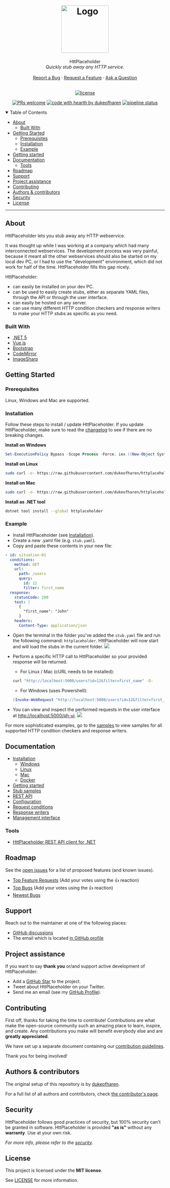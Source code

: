 <h1 align="center">
  <a href="https://github.com/dukeofharen/httplaceholder">
    <img src="docs/img/logo_single_small.png" alt="Logo" width="150">
  </a>
</h1>

<div align="center">
  HttPlaceholder<br />
  <em>Quickly stub away any HTTP service.</em>
  <br />
  <br />
  <a href="https://github.com/dukeofharen/httplaceholder/issues/new?assignees=&labels=bug&template=01_BUG_REPORT.md&title=bug%3A+">Report a Bug</a>
  ·
  <a href="https://github.com/dukeofharen/httplaceholder/issues/new?assignees=&labels=enhancement&template=02_FEATURE_REQUEST.md&title=feat%3A+">Request a Feature</a>
  · <a href="https://github.com/dukeofharen/httplaceholder/discussions">Ask a Question</a>
</div>

<div align="center">
<br />

[![license](https://img.shields.io/github/license/dukeofharen/httplaceholder.svg?style=flat-square)](LICENSE)

[![PRs welcome](https://img.shields.io/badge/PRs-welcome-ff69b4.svg?style=flat-square)](https://github.com/dukeofharen/httplaceholder/issues?q=is%3Aissue+is%3Aopen+label%3A%22help+wanted%22)
[![code with hearth by dukeofharen](https://img.shields.io/badge/%3C%2F%3E%20with%20%E2%99%A5%20by-dukeofharen-ff1414.svg?style=flat-square)](https://github.com/dukeofharen)
[![pipeline status](https://gitlab.com/ducode/httplaceholder/badges/master/pipeline.svg)](https://gitlab.com/ducode/httplaceholder/-/commits/master)

</div>

<details open="open">
<summary>Table of Contents</summary>

- [About](#about)
    - [Built With](#built-with)
- [Getting Started](#getting-started)
    - [Prerequisites](#prerequisites)
    - [Installation](#installation)
    - [Example](#example)
- [Getting started](#getting-started)
- [Documentation](#documentation)
    - [Tools](#tools)
- [Roadmap](#roadmap)
- [Support](#support)
- [Project assistance](#project-assistance)
- [Contributing](#contributing)
- [Authors & contributors](#authors--contributors)
- [Security](#security)
- [License](#license)

</details>

---

## About

HttPlaceholder lets you stub away any HTTP webservice.

It was thought up while I was working at a company which had many interconnected webservices. The development process
was very painful, because it meant all the other webservices should also be started on my local dev PC, or I had to use
the "development" environment, which did not work for half of the time. HttPlaceholder fills this gap nicely.

HttPlaceholder:

* can easily be installed on your dev PC.
* can be used to easily create stubs, either as separate YAML files, through the API or through the user interface.
* can easily be hosted on any server.
* can use many different HTTP condition checkers and response writers to make your HTTP stubs as specific as you need.

### Built With

- [.NET 5](https://dotnet.microsoft.com/apps/aspnet)
- [Vue.js](https://vuejs.org/)
- [Bootstrap](https://getbootstrap.com/)
- [CodeMirror](https://codemirror.net/)
- [ImageSharp](https://sixlabors.com/products/imagesharp/)

## Getting Started

### Prerequisites

Linux, Windows and Mac are supported.

### Installation

Follow these steps to install / update HttPlaceholder. If you update HttPlaceholder, make sure to read the [changelog](CHANGELOG) to see if there are no breaking changes.

**Install on Windows**

```powershell
Set-ExecutionPolicy Bypass -Scope Process -Force; iex ((New-Object System.Net.WebClient).DownloadString('https://raw.githubusercontent.com/dukeofharen/httplaceholder/master/scripts/Install-Windows.ps1'))
```

**Install on Linux**

```bash
sudo curl -o- https://raw.githubusercontent.com/dukeofharen/httplaceholder/master/scripts/install-linux.sh | sudo bash
```

**Install on Mac**

```bash
sudo curl -o- https://raw.githubusercontent.com/dukeofharen/httplaceholder/master/scripts/install-mac.sh | sudo bash
```

**Install as .NET tool**

```bash
dotnet tool install --global httplaceholder
```

### Example

- Install HttPlaceholder (see [Installation](#installation)).
- Create a new .yaml file (e.g. `stub.yaml`).
- Copy and paste these contents in your new file:

```yml
- id: situation-01
  conditions:
    method: GET
    url:
      path: /users
      query:
        id: 12
        filter: first_name
  response:
    statusCode: 200
    text: |
      {
        "first_name": "John"
      }
    headers:
      Content-Type: application/json
```

- Open the terminal in the folder you've added the `stub.yaml` file and run the following command: `httplaceholder`.
  HttPlaceholder will now start and will load the stubs in the current folder.
  ![](docs/img/httplaceholder_running.png)
  
- Perform a specific HTTP call to HttPlaceholder so your provided response will be returned.
  - For Linux / Mac (cURL needs to be installed):
  ```bash
  curl "http://localhost:5000/users?id=12&filter=first_name" -D-
  ```
  - For Windows (uses Powershell):
  ```powershell
  (Invoke-WebRequest "http://localhost:5000/users?id=12&filter=first_name").RawContent
  ```
  
- You can view and inspect the performed requests in the user interface at <http://localhost:5000/ph-ui>.
![](docs/img/request_in_ui.png)
  
For more sophisticated examples, go to the [samples](docs/docs.md#samples) to view samples for all supported HTTP condition checkers and response writers.

## Documentation

- [Installation](docs/docs.md#installation)
  - [Windows](docs/docs.md#windows)
  - [Linux](docs/docs.md#linux)
  - [Mac](docs/docs.md#mac)
  - [Docker](docs/docs.md#docker)
- [Getting started](docs/docs.md#getting-started)
- [Stub samples](docs/docs.md#samples)
- [REST API](docs/docs.md#rest-api)
- [Configuration](docs/docs.md#configuration)
- [Request conditions](docs/docs.md#request-conditions)
- [Response writers](docs/docs.md#response-writers)
- [Management interface](docs/docs.md#management-interface)

### Tools
* [HttPlaceholder REST API client for .NET](docs/docs.md#httplaceholder-rest-api-client-for-net)

## Roadmap

See the [open issues](https://github.com/dukeofharen/httplaceholder/issues) for a list of proposed features (and known
issues).

- [Top Feature Requests](https://github.com/dukeofharen/httplaceholder/issues?q=label%3Aenhancement+is%3Aopen+sort%3Areactions-%2B1-desc) (Add your votes using the 👍 reaction)
- [Top Bugs](https://github.com/dukeofharen/httplaceholder/issues?q=is%3Aissue+is%3Aopen+label%3Abug+sort%3Areactions-%2B1-desc) (Add your votes using the 👍 reaction)
- [Newest Bugs](https://github.com/dukeofharen/httplaceholder/issues?q=is%3Aopen+is%3Aissue+label%3Abug)

## Support

Reach out to the maintainer at one of the following places:

- [GitHub discussions](https://github.com/dukeofharen/httplaceholder/discussions)
- The email which is located [in GitHub profile](https://github.com/dukeofharen)

## Project assistance

If you want to say **thank you** or/and support active development of HttPlaceholder:

- Add a [GitHub Star](https://github.com/dukeofharen/httplaceholder) to the project.
- Tweet about HttPlaceholder on your Twitter.
- Send me an email (see my [GitHub Profile](https://github.com/dukeofharen)).

## Contributing

First off, thanks for taking the time to contribute! Contributions are what make the open-source community such an
amazing place to learn, inspire, and create. Any contributions you make will benefit everybody else and are **greatly
appreciated**.

We have set up a separate document containing our [contribution guidelines](docs/CONTRIBUTING.md).

Thank you for being involved!

## Authors & contributors

The original setup of this repository is by [dukeofharen](https://github.com/dukeofharen).

For a full list of all authors and contributors,
check [the contributor's page](https://github.com/dukeofharen/httplaceholder/contributors).

## Security

HttPlaceholder follows good practices of security, but 100% security can't be granted in software. HttPlaceholder is
provided **"as is"** without any **warranty**. Use at your own risk.

_For more info, please refer to the [security](docs/SECURITY.md)._

## License

This project is licensed under the **MIT license**.

See [LICENSE](LICENSE) for more information.
